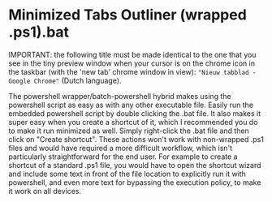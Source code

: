 # Minimized Tabs Outliner (wrapped .ps1).bat
IMPORTANT: the following title must be made identical to the one that you see in the tiny preview window when your cursor is on the chrome icon in the taskbar (with the 'new tab' chrome window in view): `"Nieuw tabblad - Google Chrome"` (Dutch language).

The powershell wrapper/batch-powershell hybrid makes using the powershell script as easy as with any other executable file. Easily run the embedded powershell script by double clicking the .bat file. It also makes it super easy when you create a shortcut of it, which I recommended you do to make it run minimized as well. Simply right-click the .bat file and then click on "Create shortcut". These actions won't work with non-wrapped .ps1 files and would have required a more difficult workflow, which isn't particularly straightforward for the end user. For example to create a shortcut of a standard .ps1 file, you would have to open the shortcut wizard and include some text in front of the file location to explicitly run it with powershell, and even more text for bypassing the execution policy, to make it work on all devices.
